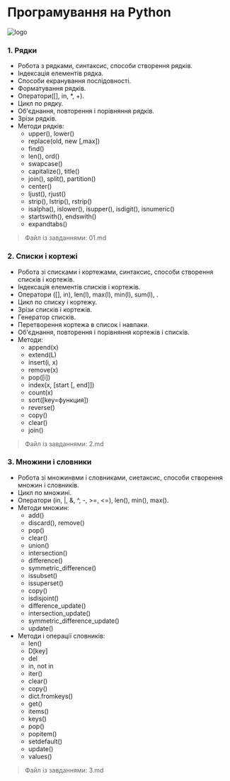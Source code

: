 # Програмування на Python
![logo](https://imagesbase.ru/file/10631/1024x600/10631_1024x600.png)
### 1. Рядки
+ Робота з рядками, синтаксис, способи створення рядків.
+ Індексація елементів рядка.
+ Способи екранування послідовності.
+ Форматування рядків.
+ Оператори([], in, *, +).
+ Цикл по рядку.
+ Об'єднання, повторення і порівняння рядків.
+ Зрізи рядків.
+ Методи рядків:
    + upper(), lower()
    + replace(old, new [,max])
    + find()
    + len(), ord()
    + swapcase()
    + capitalize(), title()
    + join(), split(), partition()
    + center()
    + ljust(), rjust()
    + strip(), lstrip(), rstrip()
    + isalpha(), islower(), isupper(), isdigit(), isnumeric()
    + startswith(), endswith()
    + expandtabs()
> Файл із завданнями: 01.md
### 2. Списки і кортежі
+ Робота зі списками і кортежами, синтаксис, способи створення списків і кортежів.
+ Індексація елементів списків і кортежів.
+ Оператори ([], in), len(l), max(l), min(l), sum(l), .
+ Цикл по списку і кортежу.
+ Зрізи списків і кортежів.
+ Генератор списків.
+ Перетворення кортежа в список і навпаки.
+ Об'єднання, повторення і порівняння кортежів і списків.
+ Методи:
    + append(x)
    + extend(L)
    + insert(i, x)
    + remove(x)
    + pop([i])
    + index(x, [start [, end]])
    + count(x)
    + sort([key=функция])
    + reverse()
    + copy()
    + clear()
    + join()
> Файл із завданнями: 2.md
### 3. Множини і словники
+ Робота зі множинвми і словниками, сиетаксис, способи створення множин і словників.
+ Цикл по множині.
+ Оператори (in, |, &, ^, -, >=, <=), len(), min(), max().
+ Методи множин:
    + add()
    + discard(), remove()
    + pop()
    + clear()
    + union()
    + intersection()
    + difference()
    + symmetric_difference()
    +  issubset()
    +  issuperset()
    +  copy()
    +  isdisjoint()
    +  difference_update()
    + intersection_update()
    + symmetric_difference_update()
    + update()
+ Методи і операції словників:
    +  len()
    +  D[key]
    +  del
    +  in, not in
    +  iter()
    +  clear()
    +  copy() 
    +  dict.fromkeys()
    +   get()
    +   items() 
    +   keys()
    +   pop()
    +   popitem()
    +   setdefault() 
    +   update() 
    +    values()
> Файл із завданнями: 3.md






    
